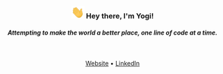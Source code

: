<h3 align="center"><img src = "https://raw.githubusercontent.com/DillonBaird/DillonBaird/master/wave.gif" width = 30px> Hey there, I'm Yogi!</h3>
<h5 align="center">Attempting to make the world a better place, one line of code at a time.</h5><br/>

<p align="center">
  <a target="_blank" href="https://yogipaudyal.github.io">Website</a>
  • <a target="_blank" href="https://linkedin.com/in/yougansu">LinkedIn</a>
</p>
